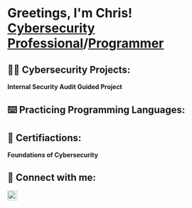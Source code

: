 <h1>Greetings, I'm Chris! <br/><a href="https://www.linkedin.com/in/linksmith/">Cybersecurity Professional</a>/<a href="https://github.com/igitluv">Programmer</a>

<h2>👨‍💻 Cybersecurity Projects:</h2>

  <b>Internal Security Audit Guided Project</b>

<h2>⌨️ Practicing Programming Languages:</h2>

<h2>📃 Certifiactions:</h2>

  <b>Foundations of Cybersecurity</b>
  
<h2> 🤳 Connect with me:</h2>

<img align="left" alt="ChrisSmith | LinkedIn" width="22px" src="https://cdn.jsdelivr.net/npm/simple-icons@v3/icons/linkedin.svg" />

